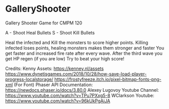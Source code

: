 # GalleryShooter
Gallery Shooter Game for CMPM 120

A - Shoot Heal Bullets
S - Shoot Kill Bullets

Heal the infected and Kill the monsters to score higher points.
Killing infected loses points, healing monsters makes them stronger and faster
You get faster and increased fire rate after every wave.
After the third wave you get HP regen (if you are low)
Try to beat your high score!

Credits:
Kenny Assets: https://kenney.nl/assets
https://www.dynetisgames.com/2018/10/28/how-save-load-player-progress-localstorage/
https://frostyfreeze.itch.io/pixel-bitmap-fonts-png-xml (For Font)
Phaser API Documentation: https://newdocs.phaser.io/docs/3.80.0
Alexey Lugovoy Youtube Channel: https://www.youtube.com/watch?v=TPu7PXxg5-8
WClarkson Youtube: https://www.youtube.com/watch?v=96kUkPgAiJA

